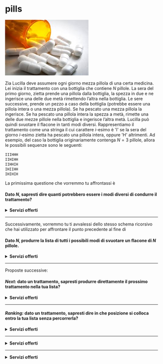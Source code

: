 # pills

![image](../figs/pills.jpeg)


Zia Lucilla deve assumere ogni giorno mezza pillola di una certa medicina. Lei inizia il trattamento con una bottiglia che contiene $N$ pillole.
La sera del primo giorno, zietta prende una pillola dalla bottiglia, la spezza in due e ne ingerisce una delle due metà rimettendo l’altra nella bottiglia.
Le sere successive, prende un pezzo a caso della bottiglia (potrebbe essere una pillola intera o una mezza pillola). Se ha pescato una mezza pillola la ingerisce. Se ha pescato una pillola intera la spezza a metà, rimette una delle due mezze pillole nella bottiglia e ingerisce l’altra metà.
Lucilla può quindi svuotare il flacone in tanti modi diversi. Rappresentiamo il trattamento come una stringa il cui carattere $i$-esimo è 'I' se la sera del giorno $i$-esimo zietta ha pescato una pillola intera, oppure 'H' altrimenti.
Ad esempio, del caso la bottiglia originariamente contenga $N=3$ pillole, allora le possibili sequenze sono le seguenti:
```t
IIIHHH
IIHIHH
IIHHIH
IHIIHH
IHIHIH
```
La primissima questione che vorremmo tu affrontassi è

#### Dato $N$, sapresti dire quanti potrebbero essere i modi diversi di condurre il trattamento?
<details>
<summary><strong>Servizi offerti</strong></summary>
<H4>Servizi offerti</H4>

```
> rtal connect -a num_pills=3 -a risp=4 pills check_risp
```

Dopo aver verificato che la logica ti torna con delle sottomissioni spot a questo servizio, potrai realizzare un tuo bot che sostenga un dialogo di domande e risposte al seguente servizio. Per comprendere il protocollo prova prima a sostenere tu stesso dei dialoghi:

```
> rtal connect pills score_risp
```
e poi chiama lo stesso servizio come segue per ridirigere il dialogo sul tuo bot ed ottenerne validazione e valutazione delle performance:

```
> rtal connect pills score_risp -a mybot_risp.py
```
Quì `mybot_risp.py` potrà essere un qualsiasi eseguibile (un codice binario o anche un'interpretato) che gira sulla tua macchina.

Entro TAlight puoi sempre sapere di più sui parametri e le possibilità dei servizi con

```
> rtal list pills -v
```

Puoi inoltre richiamare la schermata di aiuto sulle varie possibilità del comando `connect` con 

```
> rtal connect --help
```
</details>

___
Successivamente, vorremmo tu ti avvalessi dello stesso schema ricorsivo che hai utilizzato per affrontare il punto precedente al fine di

#### Dato $N$, produrre la lista di tutti i possibili modi di svuotare un flacone di $N$ pillole.
<details>
<summary><strong>Servizi offerti</strong></summary>
<H4>Servizi offerti</H4>

```
> rtal connect -a num_pills=3 -a=spot_wrong_consec_if_sorted pills check_list
```

```
> rtal connect -a num_pills=3 pills score_list
```

</details>

___
Proposte successive:

#### *Next:* dato un trattamento, sapresti produrre direttamente il prossimo trattamento nella tua lista?
<details>
<summary><strong>Servizi offerti</strong></summary>
<H4>Servizi offerti</H4>

```
> rtal connect -a current_sol=IIHIH -a next_sol=IIHHI pills check_next
```
```
> rtal connect -a sorting_criterion=dislike_integer_pills pills score_next
```
</details>

___
#### *Ranking:* dato un trattamento, sapresti dire in che posizione si colloca entro la tua lista senza percorrerla?
<details>
<summary><strong>Servizi offerti</strong></summary>
<H4>Servizi offerti</H4>

```
> rtal connect -a num_pills=3 -a risp=4 pills check_risp
```
</details>

___
<details>
#### *Unranking:* dato $N$ ed un $i$, sapresti produrre direttamente il trattamento $i$-esimo nella tua lista?
<summary><strong>Servizi offerti</strong></summary>
<H4>Servizi offerti</H4>

```
> rtal connect -a num_pills=3 -a risp=4 pills check_risp
```
</details>

___
<details>
#### *Recognizing:* data una stringa sull'alfabeto $\{H,I\}$, sapresti riconoscere se essa codifica un possibile trattamento (per un qualche $N$)?
<summary><strong>Servizi offerti</strong></summary>
<H4>Servizi offerti</H4>

```
> rtal connect pills recognize
```
</details>
